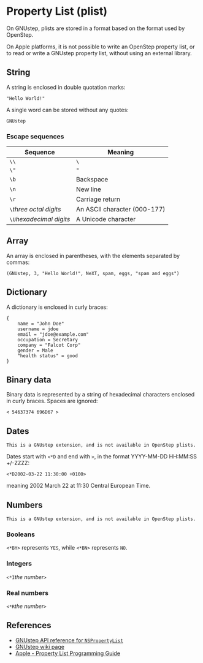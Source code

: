 # Property List (plist)

On GNUstep, plists are stored in a format based on the format used by OpenStep.

On Apple platforms, it is not possible to write an OpenStep property list, or to read or write a GNUstep property list, without using an external library.

## String

A string is enclosed in double quotation marks:

```plist
"Hello World!"
```

A single word can be stored without any quotes:

```plist
GNUstep
```

### Escape sequences

| Sequence                 | Meaning                      |
| ------------------------ | ---------------------------- |
| `\\`                     | `\`                          |
| `\"`                     | `"`                          |
| `\b`                     | Backspace                    |
| `\n`                     | New line                     |
| `\r`                     | Carriage return              |
| `\`*three octal digits*  | An ASCII character (000-177) |
| `\U`*hexadecimal digits* | A Unicode character          |


## Array

An array is enclosed in parentheses, with the elements separated by commas:

```plist
(GNUstep, 3, "Hello World!", NeXT, spam, eggs, "spam and eggs")
```

## Dictionary

A dictionary is enclosed in curly braces:

```plist
{
    name = "John Doe"
    username = jdoe
    email = "jdoe@example.com"
    occupation = Secretary
    company = "Falcot Corp"
    gender = Male
    "health status" = good
}
```

## Binary data

Binary data is represented by a string of hexadecimal characters enclosed in curly braces. Spaces are ignored:

```plist
< 54637374 696D67 >
```

## Dates

```{note}
This is a GNUstep extension, and is not available in OpenStep plists.
```

Dates start with `<*D` and end with `>`, in the format YYYY-MM-DD HH:MM:SS +/-ZZZZ:

```plist
<*D2002-03-22 11:30:00 +0100>
```

meaning 2002 March 22 at 11:30 Central European Time.

## Numbers

```{note}
This is a GNUstep extension, and is not available in OpenStep plists.
```

### Booleans

`<*BY>` represents `YES`, while `<*BN>` represents `NO`.

### Integers

`<*I`*the number*`>`

### Real numbers

`<*R`*the number*`>`

## References
* [GNUstep API reference for `NSPropertyList`](http://www.gnustep.org/resources/documentation/Developer/Base/Reference/NSPropertyList.html)
* [GNUstep wiki page](http://wiki.gnustep.org/index.php/Property_Lists)
* [Apple - Property List Programming Guide](https://developer.apple.com/library/archive/documentation/Cocoa/Conceptual/PropertyLists/OldStylePlists/OldStylePLists.html)